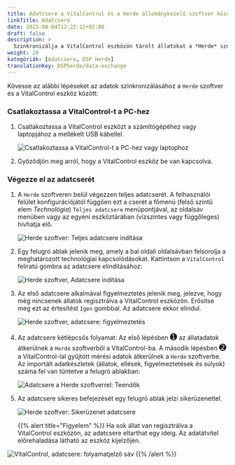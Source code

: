```yaml
---
title: Adatcsere a VitalControl és a Herde állománykezelő szoftver között
linkTitle: Adatcsere
date: 2023-08-04T12:22:12+02:00
draft: false
description: >
  Szinkronizálja a VitalControl eszközön tárolt állatokat a *Herde* szoftverrel kezelt állatokkal, és továbbítsa a VitalControl eszközzel rögzített mért értékeket a *Herde* szoftverbe.
weight: 20
kategóriák: [Adatcsere, DSP Herde]
translationKey: DSPherde/data-exchange
---
```

Kövesse az alábbi lépéseket az adatok szinkronizálásához a `Herde` szoftver és a VitalControl eszköz között:

### Csatlakoztassa a VitalControl-t a PC-hez

1. Csatlakoztassa a VitalControl eszközt a számítógépéhez vagy laptopjához a mellékelt USB kábellel.

   ![Csatlakoztassa a VitalControl-t a PC-hez vagy laptophoz](/images/synchronisation/connect-to-pc.svg "Csatlakoztassa a VitalControl-t a PC-hez")

1. Győződjön meg arról, hogy a VitalControl eszköz be van kapcsolva.

### Végezze el az adatcserét

1. A `Herde` szoftveren belül végezzen teljes adatcserét. A felhasználói felület konfigurációjától függően ezt a cserét a főmenü (felső szintű elem _Technológia_) `Teljes adatcsere` menüpontjával, az oldalsáv menüben vagy az egyéni eszköztárában (vízszintes vagy függőleges) hívhatja elő.

   ![Herde szoftver: Teljes adatcsere indítása](../screenshots/data-exchange.png "Herde: Adatcsere indítása")

1. Egy felugró ablak jelenik meg, amely a bal oldali oldalsávban felsorolja a meghatározott technológiai kapcsolódásokat. Kattintson a `VitalControl` feliratú gombra az adatcsere elindításához:

   ![Herde szoftver, Adatcsere indítása](../screenshots/start-transfer.png "Herde: Adatcsere indítása")

1. Az első adatcsere alkalmával figyelmeztetés jelenik meg, jelezve, hogy még nincsenek állatok regisztrálva a VitalControl eszközön. Erősítse meg ezt az értesítést `Igen` gombbal. Az adatcsere ekkor elindul.

   ![Herde szoftver, adatcsere: figyelmeztetés](../screenshots/warning.png "Adatcsere: figyelmeztetés")

1. Az adatcsere kétlépcsős folyamat: Az első lépésben <span style="font-size: 140%">➊</span> az állatadatok átkerülnek a `Herde` szoftverből a VitalControl-ba. A második lépésben <span style="font-size: 140%">➋</span> a VitalControl-lal gyűjtött mérési adatok átkerülnek a `Herde` szoftverbe. Az importált adatkészletek (állatok, ellések, figyelmeztetések és súlyok) száma fel van tüntetve a felugró ablakban:


   ![Adatcsere a Herde szoftverrel: Teendők](../screenshots/data-transfer.png "Adatcsere: Teendők")

1. Az adatcsere sikeres befejezését egy felugró ablak jelzi sikerüzenettel.

   ![Herde szoftver: Sikerüzenet adatcsere](../screenshots/success-message.png "Herde: Sikerüzenet adatcsere")

    {{% alert title="Figyelem" %}}
Ha sok állat van regisztrálva a VitalControl eszközön, az adatcsere eltarthat egy ideig. Az adatátvitel előrehaladása látható az eszköz kijelzőjén.

![VitalControl, adatcsere: folyamatjelző sáv](../../vcsynchronizer/images/import-animals/data-transfer.png "VitalControl: folyamatjelző sáv adatcsere")
    {{% /alert %}}
